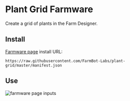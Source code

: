 # Plant Grid Farmware
Create a grid of plants in the Farm Designer.

## Install
[Farmware page](https://my.farm.bot/app/farmware) install URL:
```
https://raw.githubusercontent.com/FarmBot-Labs/plant-grid/master/manifest.json
```

## Use

![farmware page inputs](https://user-images.githubusercontent.com/12681652/33813797-f4c998de-ddda-11e7-823c-67e4e217b2e9.png)

